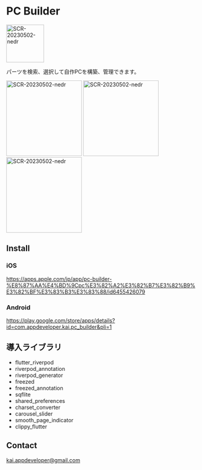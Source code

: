 # PC Builder

 <img width="100" alt="SCR-20230502-nedr" src="https://github.com/oishikai/PC-Builder/assets/61380681/86e44d56-e1c9-45b6-96ab-8b729915ae05">
 
パーツを検索、選択して自作PCを構築、管理できます。

<img width="200" alt="SCR-20230502-nedr" src="https://github.com/oishikai/PC-Builder/assets/61380681/eac81c3a-54c0-41d6-b65b-eb716167d6b2">
<img width="200" alt="SCR-20230502-nedr" src="https://github.com/oishikai/PC-Builder/assets/61380681/080fa584-cee5-4cd2-b319-af9b30c0c6ca">
<img width="200" alt="SCR-20230502-nedr" src="https://github.com/oishikai/PC-Builder/assets/61380681/529ae3c6-2256-49d0-b695-393f312dd666">

## Install

### iOS
https://apps.apple.com/jp/app/pc-builder-%E8%87%AA%E4%BD%9Cpc%E3%82%A2%E3%82%B7%E3%82%B9%E3%82%BF%E3%83%B3%E3%83%88/id6455426079
### Android
https://play.google.com/store/apps/details?id=com.appdeveloper.kai.pc_builder&pli=1

## 導入ライブラリ
 - flutter_riverpod
 - riverpod_annotation
 - riverpod_generator
 - freezed
 - freezed_annotation
 - sqflite
 - shared_preferences
 - charset_converter
 - carousel_slider
 - smooth_page_indicator
 - clippy_flutter

## Contact
kai.appdeveloper@gmail.com
